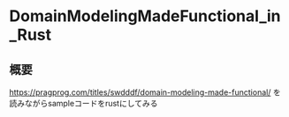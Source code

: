 # DomainModelingMadeFunctional_in_Rust

## 概要

https://pragprog.com/titles/swdddf/domain-modeling-made-functional/
を読みながらsampleコードをrustにしてみる